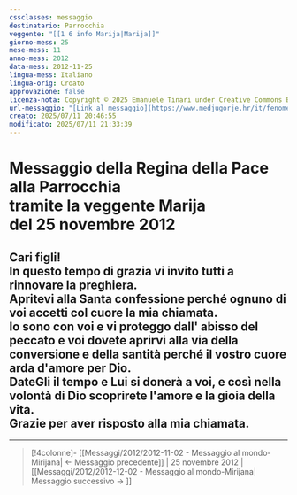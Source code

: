 ```yaml
---
cssclasses: messaggio
destinatario: Parrocchia
veggente: "[[1 6 info Marija|Marija]]"
giorno-mess: 25
mese-mess: 11
anno-mess: 2012
data-mess: 2012-11-25
lingua-mess: Italiano
lingua-orig: Croato
approvazione: false
licenza-nota: Copyright © 2025 Emanuele Tinari under Creative Commons BY-NC-SA 4.0 https://creativecommons.org/licenses/by-nc-sa/4.0/
url-messaggio: "[Link al messaggio](https://www.medjugorje.hr/it/fenomeno-di-medjugorje/messaggi-della-madonna/?datum=2012-11-25)"
creato: 2025/07/11 20:46:55
modificato: 2025/07/11 21:33:39
---
```


# Messaggio della Regina della Pace<br>alla Parrocchia<br>tramite la veggente Marija<br>del 25 novembre 2012

## Cari figli!<br>In questo tempo di grazia vi invito tutti a rinnovare la preghiera.<br>Apritevi alla Santa confessione perché ognuno di voi accetti col cuore la mia chiamata.<br>Io sono con voi e vi proteggo dall' abisso del peccato e voi dovete aprirvi alla via della conversione e della santità perché il vostro cuore arda d'amore per Dio.<br>DateGli il tempo e Lui si donerà a voi, e così nella volontà di Dio scoprirete l'amore e la gioia della vita.<br>Grazie per aver risposto alla mia chiamata.

***

> [!4colonne]- [[Messaggi/2012/2012-11-02 - Messaggio al mondo-Mirijana| ← Messaggio precedente]] | 25 novembre 2012 | [[Messaggi/2012/2012-12-02 - Messaggio al mondo-Mirijana| Messaggio successivo → ]]
